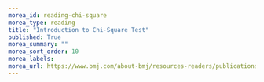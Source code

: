 ```yaml
---
morea_id: reading-chi-square
morea_type: reading
title: "Introduction to Chi-Square Test"
published: True
morea_summary: ""
morea_sort_order: 10
morea_labels:
morea_url: https://www.bmj.com/about-bmj/resources-readers/publications/statistics-square-one/8-chi-squared-tests
---
```

